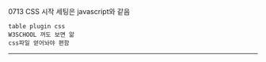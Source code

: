 0713
	CSS 시작
	세팅은 javascript와 같음

	table plugin css
	W3SCHOOL 꺼도 보면 앎
	css파일 얻어놔야 편함
---------------------------------------------------------------------------------------------------
